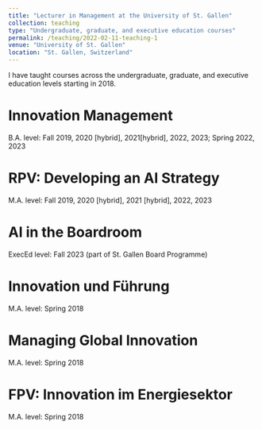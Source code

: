 ```yaml
---
title: "Lecturer in Management at the University of St. Gallen"
collection: teaching
type: "Undergraduate, graduate, and executive education courses"
permalink: /teaching/2022-02-11-teaching-1
venue: "University of St. Gallen"
location: "St. Gallen, Switzerland"
---
```


I have taught courses across the undergraduate, graduate, and executive education levels starting in 2018.

Innovation Management
======
B.A. level: Fall 2019, 2020 [hybrid], 2021[hybrid], 2022, 2023; Spring 2022, 2023

RPV: Developing an AI Strategy
======
M.A. level: Fall 2019, 2020 [hybrid], 2021 [hybrid], 2022, 2023

AI in the Boardroom
======
ExecEd level: Fall 2023 (part of St. Gallen Board Programme)

Innovation und Führung
======
M.A. level: Spring 2018

Managing Global Innovation
======
M.A. level: Spring 2018

FPV: Innovation im Energiesektor
======
M.A. level: Spring 2018
